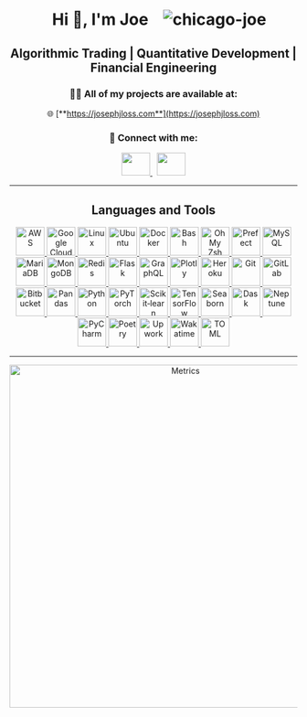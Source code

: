<h1 align="center">
  &nbsp;&nbsp;
  Hi 👋, I'm Joe
  &nbsp;&nbsp;
  <img src="https://komarev.com/ghpvc/?username=chicago-joe&label=Profile%20views&color=0e75b6&style=flat" alt="chicago-joe" />
</h1>

<h2 align="center">Algorithmic Trading | Quantitative Development | Financial Engineering </h2>

<div align="center">

### 👨‍💻 All of my projects are available at:  
🌐 [**https://josephjloss.com**](https://josephjloss.com)

### 🤝 Connect with me:
<a href="https://linkedin.com/in/josephjloss" target="_blank">
    <img height="40" width="50" src="https://cdn.jsdelivr.net/gh/devicons/devicon@latest/icons/linkedin/linkedin-original.svg" /> 
</a>
&nbsp;
<a href="mailto:connect@josephjloss.com" target="_blank">
<img height="40" width="50" src="https://cdn.simpleicons.org/gmail?viewbox=auto" />
</a>

</div>

--- 
<h2 align="center">Languages and Tools</h2>
<p align="center">
  <!-- Core Dev & Cloud -->
  <a href="https://aws.amazon.com/" target="_blank" rel="noreferrer">
    <img src="https://cdn.jsdelivr.net/gh/devicons/devicon@latest/icons/amazonwebservices/amazonwebservices-original-wordmark.svg" alt="AWS" width="50" height="50" />
  </a>
  <a href="https://cloud.google.com/" target="_blank" rel="noreferrer">
    <img src="https://www.vectorlogo.zone/logos/google_cloud/google_cloud-icon.svg" alt="Google Cloud" width="50" height="50" />
  </a>
  <a href="https://www.linux.org/" target="_blank" rel="noreferrer">
    <img src="https://cdn.jsdelivr.net/gh/devicons/devicon@latest/icons/linux/linux-original.svg" alt="Linux" width="50" height="50" />
  </a>
  <a href="https://ubuntu.com/" target="_blank" rel="noreferrer">
    <img src="https://cdn.jsdelivr.net/gh/devicons/devicon@latest/icons/ubuntu/ubuntu-original-wordmark.svg" alt="Ubuntu" width="50" height="50" />
  </a>

  <!-- Containers & Orchestration -->
  <a href="https://www.docker.com/" target="_blank" rel="noreferrer">
    <img src="https://cdn.jsdelivr.net/gh/devicons/devicon@latest/icons/docker/docker-original-wordmark.svg" alt="Docker" width="50" height="50" />
  </a>

  <!-- Scripting & Automation -->
  <a href="https://www.gnu.org/software/bash/" target="_blank" rel="noreferrer">
    <img src="https://cdn.jsdelivr.net/gh/devicons/devicon@latest/icons/bash/bash-original.svg" alt="Bash" width="50" height="50" />
  </a>
  <a href="https://ohmyz.sh/" target="_blank" rel="noreferrer">
    <img src="https://cdn.jsdelivr.net/gh/devicons/devicon@latest/icons/ohmyzsh/ohmyzsh-original.svg" alt="Oh My Zsh" width="50" height="50" />
  </a>
  <a href="https://www.prefect.io/" target="_blank" rel="noreferrer">
    <img src="https://worldvectorlogo.com/logos/prefect-1.svg" alt="Prefect" width="50" height="50" />
  </a>

  <!-- Databases & Caching -->
  <a href="https://www.mysql.com/" target="_blank" rel="noreferrer">
    <img src="https://cdn.jsdelivr.net/gh/devicons/devicon@latest/icons/mysql/mysql-original-wordmark.svg" alt="MySQL" width="50" height="50" />
  </a>
  <a href="https://mariadb.org/" target="_blank" rel="noreferrer">
    <img src="https://www.vectorlogo.zone/logos/mariadb/mariadb-icon.svg" alt="MariaDB" width="50" height="50" />
  </a>
  <a href="https://www.mongodb.com/" target="_blank" rel="noreferrer">
    <img src="https://cdn.jsdelivr.net/gh/devicons/devicon@latest/icons/mongodb/mongodb-original-wordmark.svg" alt="MongoDB" width="50" height="50" />
  </a>
  <a href="https://redis.io/" target="_blank" rel="noreferrer">
    <img src="https://cdn.jsdelivr.net/gh/devicons/devicon@latest/icons/redis/redis-original-wordmark.svg" alt="Redis" width="50" height="50" />
  </a>

  <!-- Web & APIs -->
  <a href="https://flask.palletsprojects.com/" target="_blank" rel="noreferrer">
    <img src="https://www.vectorlogo.zone/logos/pocoo_flask/pocoo_flask-icon.svg" alt="Flask" width="50" height="50" />
  </a>
  <a href="https://graphql.org" target="_blank" rel="noreferrer">
    <img src="https://www.vectorlogo.zone/logos/graphql/graphql-icon.svg" alt="GraphQL" width="50" height="50" />
  </a>
  <a href="https://plotly.com/" target="_blank" rel="noreferrer">
    <img src="https://cdn.jsdelivr.net/gh/devicons/devicon@latest/icons/plotly/plotly-original.svg" alt="Plotly" width="50" height="50" />
  </a>
  <a href="https://www.heroku.com/" target="_blank" rel="noreferrer">
    <img src="https://www.vectorlogo.zone/logos/heroku/heroku-icon.svg" alt="Heroku" width="50" height="50" />
  </a>

  <!-- Version Control & CI/CD -->
  <a href="https://git-scm.com/" target="_blank" rel="noreferrer">
    <img src="https://www.vectorlogo.zone/logos/git-scm/git-scm-icon.svg" alt="Git" width="50" height="50" />
  </a>
  <a href="https://about.gitlab.com/" target="_blank" rel="noreferrer">
    <img src="https://www.vectorlogo.zone/logos/gitlab/gitlab-icon.svg" alt="GitLab" width="50" height="50" />
  </a>
  <a href="https://bitbucket.org/" target="_blank" rel="noreferrer">
    <img src="https://cdn.jsdelivr.net/gh/devicons/devicon@latest/icons/bitbucket/bitbucket-original-wordmark.svg" alt="Bitbucket" width="50" height="50" />
  </a>

  <!-- Data Science & ML -->
  <a href="https://pandas.pydata.org/" target="_blank" rel="noreferrer">
    <img src="https://cdn.jsdelivr.net/gh/devicons/devicon@latest/icons/pandas/pandas-original.svg" alt="Pandas" width="50" height="50" />
  </a>
  <a href="https://www.python.org/" target="_blank" rel="noreferrer">
    <img src="https://cdn.jsdelivr.net/gh/devicons/devicon@latest/icons/python/python-original.svg" alt="Python" width="50" height="50" />
  </a>
  <a href="https://pytorch.org/" target="_blank" rel="noreferrer">
    <img src="https://www.vectorlogo.zone/logos/pytorch/pytorch-icon.svg" alt="PyTorch" width="50" height="50" />
  </a>
  <a href="https://scikit-learn.org/" target="_blank" rel="noreferrer">
    <img src="https://upload.wikimedia.org/wikipedia/commons/0/05/Scikit_learn_logo_small.svg" alt="Scikit‑learn" width="50" height="50" />
  </a>
  <a href="https://www.tensorflow.org/" target="_blank" rel="noreferrer">
    <img src="https://www.vectorlogo.zone/logos/tensorflow/tensorflow-icon.svg" alt="TensorFlow" width="50" height="50" />
  </a>
  <a href="https://seaborn.pydata.org/" target="_blank" rel="noreferrer">
    <img src="https://seaborn.pydata.org/_images/logo-mark-lightbg.svg" alt="Seaborn" width="50" height="50" />
  </a>
  <a href="https://www.dask.org/" target="_blank" rel="noreferrer">
    <img src="https://www.vectorlogo.zone/logos/dask/dask-icon.svg" alt="Dask" width="50" height="50" />
  </a>
  <a href="https://neptune.ai/" target="_blank" rel="noreferrer">
    <img src="https://www.vectorlogo.zone/logos/neptune/neptune-icon.svg" alt="Neptune" width="50" height="50" />
  </a>

  <!-- Editors & Packaging -->
  <a href="https://www.jetbrains.com/pycharm/" target="_blank" rel="noreferrer">
    <img src="https://cdn.jsdelivr.net/gh/devicons/devicon@latest/icons/pycharm/pycharm-original.svg" alt="PyCharm" width="50" height="50" />
  </a>
  <a href="https://python-poetry.org/" target="_blank" rel="noreferrer">
    <img src="https://cdn.jsdelivr.net/gh/devicons/devicon@latest/icons/poetry/poetry-original.svg" alt="Poetry" width="50" height="50" />
  </a>

  <!-- Freelance & Productivity -->
  <a href="https://www.upwork.com/" target="_blank" rel="noreferrer">
    <img src="https://worldvectorlogo.com/logos/upwork.svg" alt="Upwork" width="50" height="50" />
  </a>
  <a href="https://wakatime.com/" target="_blank" rel="noreferrer">
    <img src="https://worldvectorlogo.com/logos/wakatime.svg" alt="Wakatime" width="50" height="50" />
  </a>
  <a href="https://toml.io/en/" target="_blank" rel="noreferrer">
    <img src="https://worldvectorlogo.com/logos/toml.svg" alt="TOML" width="50" height="50" />
  </a>
</p>


<p align="center">
  <!-- Prefect -->
<!--   <img height="32" width="32" src="https://cdn.jsdelivr.net/npm/simple-icons@v14/icons/prefect.svg" alt="Prefect" /> -->
  <!-- Google Cloud -->
<!--   <img height="32" width="32" src="https://cdn.jsdelivr.net/npm/simple-icons@v14/icons/googlecloud.svg" alt="Google Cloud" /> -->
  <!-- UV (slug: uv) -->
<!--   <img height="32" width="32" src="https://cdn.jsdelivr.net/npm/simple-icons@v14/icons/uv.svg" alt="UV" /> -->
  <!-- Wakatime -->
<!--   <img height="32" width="32" src="https://cdn.jsdelivr.net/npm/simple-icons@v14/icons/wakatime.svg" alt="Wakatime" /> -->
  <!-- Upwork -->
<!--   <img height="32" width="32" src="https://cdn.jsdelivr.net/npm/simple-icons@v14/icons/upwork.svg" alt="Upwork" /> -->
  <!-- TOML -->
<!--   <img height="32" width="32" src="https://cdn.jsdelivr.net/npm/simple-icons@v14/icons/toml.svg" alt="TOML" /> -->
  <!-- TensorFlow -->
<!--   <img height="32" width="32" src="https://cdn.jsdelivr.net/npm/simple-icons@v14/icons/tensorflow.svg" alt="TensorFlow" /> -->
  <!-- Dask -->
<!--   <img height="32" width="32" src="https://cdn.jsdelivr.net/npm/simple-icons@v14/icons/dask.svg" alt="Dask" /> -->
  <!-- Neptune -->
<!--   <img height="32" width="32" src="https://cdn.jsdelivr.net/npm/simple-icons@v14/icons/neptune.svg" alt="Neptune" /> -->
  <!-- Grafana -->
<!--   <img height="32" width="32" src="https://cdn.jsdelivr.net/npm/simple-icons@v14/icons/grafana.svg" alt="Grafana" /> -->
  <!-- GitLab -->
<!--   <img height="32" width="32" src="https://cdn.jsdelivr.net/npm/simple-icons@v14/icons/gitlab.svg" alt="GitLab" /> -->
<!-- </p> --> 


<!-- 
<h2 align="center"> <a href="https://aws.amazon.com/amplify/" target="_blank" rel="noreferrer"> <img src="https://docs.amplify.aws/assets/logo-dark.svg" alt="amplify" width="50" height="50"/> </a> <a href="https://aws.amazon.com" target="_blank" rel="noreferrer"> <img src="https://raw.githubusercontent.com/devicons/devicon/master/icons/amazonwebservices/amazonwebservices-original-wordmark.svg" alt="aws" width="50" height="50"/> </a> <a href="https://www.gnu.org/software/bash/" target="_blank" rel="noreferrer"> <img src="https://www.vectorlogo.zone/logos/gnu_bash/gnu_bash-icon.svg" alt="bash" width="50" height="50"/> </a> <a href="https://www.docker.com/" target="_blank" rel="noreferrer"> <img src="https://raw.githubusercontent.com/devicons/devicon/master/icons/docker/docker-original-wordmark.svg" alt="docker" width="50" height="50"/> </a> <a href="https://flask.palletsprojects.com/" target="_blank" rel="noreferrer"> <img src="https://www.vectorlogo.zone/logos/pocoo_flask/pocoo_flask-icon.svg" alt="flask" width="50" height="50"/> </a> <a href="https://git-scm.com/" target="_blank" rel="noreferrer"> <img src="https://www.vectorlogo.zone/logos/git-scm/git-scm-icon.svg" alt="git" width="50" height="50"/> </a> <a href="https://grafana.com" target="_blank" rel="noreferrer"> <img src="https://www.vectorlogo.zone/logos/grafana/grafana-icon.svg" alt="grafana" width="50" height="50"/> </a> <a href="https://graphql.org" target="_blank" rel="noreferrer"> <img src="https://www.vectorlogo.zone/logos/graphql/graphql-icon.svg" alt="graphql" width="50" height="50"/> </a> <a href="https://heroku.com" target="_blank" rel="noreferrer"> <img src="https://www.vectorlogo.zone/logos/heroku/heroku-icon.svg" alt="heroku" width="50" height="50"/> </a> <a href="https://www.linux.org/" target="_blank" rel="noreferrer"> <img src="https://raw.githubusercontent.com/devicons/devicon/master/icons/linux/linux-original.svg" alt="linux" width="50" height="50"/> </a> <a href="https://mariadb.org/" target="_blank" rel="noreferrer"> <img src="https://www.vectorlogo.zone/logos/mariadb/mariadb-icon.svg" alt="mariadb" width="50" height="50"/> </a> <a href="https://www.mysql.com/" target="_blank" rel="noreferrer"> <img src="https://raw.githubusercontent.com/devicons/devicon/master/icons/mysql/mysql-original-wordmark.svg" alt="mysql" width="50" height="50"/> </a> <a href="https://pandas.pydata.org/" target="_blank" rel="noreferrer"> <img src="https://raw.githubusercontent.com/devicons/devicon/2ae2a900d2f041da66e950e4d48052658d850630/icons/pandas/pandas-original.svg" alt="pandas" width="50" height="50"/> </a> <a href="https://www.python.org" target="_blank" rel="noreferrer"> <img src="https://raw.githubusercontent.com/devicons/devicon/master/icons/python/python-original.svg" alt="python" width="50" height="50"/> </a> <a href="https://pytorch.org/" target="_blank" rel="noreferrer"> <img src="https://www.vectorlogo.zone/logos/pytorch/pytorch-icon.svg" alt="pytorch" width="50" height="50"/> </a> <a href="https://scikit-learn.org/" target="_blank" rel="noreferrer"> <img src="https://upload.wikimedia.org/wikipedia/commons/0/05/Scikit_learn_logo_small.svg" alt="scikit_learn" width="50" height="50"/> </a> <a href="https://seaborn.pydata.org/" target="_blank" rel="noreferrer"> <img src="https://seaborn.pydata.org/_images/logo-mark-lightbg.svg" alt="seaborn" width="50" height="50"/> </a> <a href="https://www.sqlite.org/" target="_blank" rel="noreferrer"> <img src="https://www.vectorlogo.zone/logos/sqlite/sqlite-icon.svg" alt="sqlite" width="50" height="50"/> </a> <a href="https://www.tensorflow.org" target="_blank" rel="noreferrer"> <img src="https://www.vectorlogo.zone/logos/tensorflow/tensorflow-icon.svg" alt="tensorflow" width="50" height="50"/> </a> </h2>
-->

---

<p align="center">
<!--   <picture> -->
    <img
      src="https://raw.githubusercontent.com/chicago-joe/chicago-joe/metrics-renders/github-metrics.svg"
      alt="Metrics"
      width="600"
    />
<!--   </picture> -->
</p>
